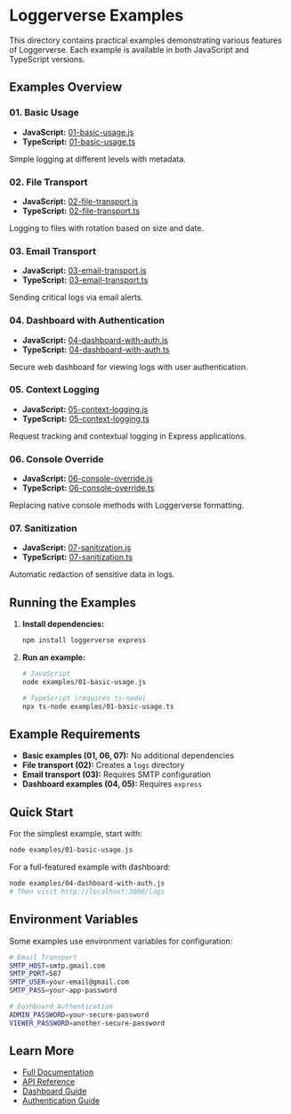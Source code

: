 # Loggerverse Examples

This directory contains practical examples demonstrating various features of Loggerverse. Each example is available in both JavaScript and TypeScript versions.

## Examples Overview

### 01. Basic Usage
- **JavaScript:** [01-basic-usage.js](./01-basic-usage.js)
- **TypeScript:** [01-basic-usage.ts](./01-basic-usage.ts)

Simple logging at different levels with metadata.

### 02. File Transport
- **JavaScript:** [02-file-transport.js](./02-file-transport.js)
- **TypeScript:** [02-file-transport.ts](./02-file-transport.ts)

Logging to files with rotation based on size and date.

### 03. Email Transport
- **JavaScript:** [03-email-transport.js](./03-email-transport.js)
- **TypeScript:** [03-email-transport.ts](./03-email-transport.ts)

Sending critical logs via email alerts.

### 04. Dashboard with Authentication
- **JavaScript:** [04-dashboard-with-auth.js](./04-dashboard-with-auth.js)
- **TypeScript:** [04-dashboard-with-auth.ts](./04-dashboard-with-auth.ts)

Secure web dashboard for viewing logs with user authentication.

### 05. Context Logging
- **JavaScript:** [05-context-logging.js](./05-context-logging.js)
- **TypeScript:** [05-context-logging.ts](./05-context-logging.ts)

Request tracking and contextual logging in Express applications.

### 06. Console Override
- **JavaScript:** [06-console-override.js](./06-console-override.js)
- **TypeScript:** [06-console-override.ts](./06-console-override.ts)

Replacing native console methods with Loggerverse formatting.

### 07. Sanitization
- **JavaScript:** [07-sanitization.js](./07-sanitization.js)
- **TypeScript:** [07-sanitization.ts](./07-sanitization.ts)

Automatic redaction of sensitive data in logs.

## Running the Examples

1. **Install dependencies:**
   ```bash
   npm install loggerverse express
   ```

2. **Run an example:**
   ```bash
   # JavaScript
   node examples/01-basic-usage.js

   # TypeScript (requires ts-node)
   npx ts-node examples/01-basic-usage.ts
   ```

## Example Requirements

- **Basic examples (01, 06, 07):** No additional dependencies
- **File transport (02):** Creates a `logs` directory
- **Email transport (03):** Requires SMTP configuration
- **Dashboard examples (04, 05):** Requires `express`

## Quick Start

For the simplest example, start with:
```bash
node examples/01-basic-usage.js
```

For a full-featured example with dashboard:
```bash
node examples/04-dashboard-with-auth.js
# Then visit http://localhost:3000/logs
```

## Environment Variables

Some examples use environment variables for configuration:

```bash
# Email Transport
SMTP_HOST=smtp.gmail.com
SMTP_PORT=587
SMTP_USER=your-email@gmail.com
SMTP_PASS=your-app-password

# Dashboard Authentication
ADMIN_PASSWORD=your-secure-password
VIEWER_PASSWORD=another-secure-password
```

## Learn More

- [Full Documentation](../README.md)
- [API Reference](../docs/API.md)
- [Dashboard Guide](../docs/DASHBOARD.md)
- [Authentication Guide](../docs/AUTHENTICATION.md)
